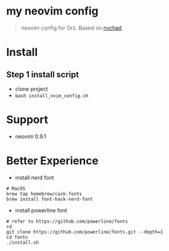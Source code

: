 # my neovim config
> neovim config for Orz.
> Based on [nvchad](https://nvchad.com)


# Install
## Step 1 install script
- clone project
- `bash install_nvim_config.sh`

# Support
- neovim 0.9.1

# Better Experience

- install nerd font
```shell
# MacOS
brew tap homebrew/cask-fonts
brew install font-hack-nerd-font
```

- install powerline font
```shell
# refer to https://github.com/powerline/fonts
cd
git clone https://github.com/powerline/fonts.git --depth=1
cd fonts
./install.sh
```
